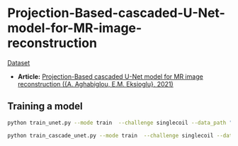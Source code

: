 # Projection-Based-cascaded-U-Net-model-for-MR-image-reconstruction
[Dataset](https://fastmri.med.nyu.edu/) 
* **Article:** [Projection-Based cascaded U-Net model for MR image reconstruction ({A. Aghabiglou, E.M. Eksioglu}, 2021)](https://www.sciencedirect.com/science/article/abs/pii/S016926072100225X)


## Training a model

```bash
python train_unet.py --mode train  --challenge singlecoil --data_path "/Path/to/Dataset/" --exp Unet_4x --num-epochs 20 --gpus 2 --batch_size 16 --lr 0.0001  --center-fractions 0.08 --accelerations 4
```
```bash
python train_cascade_unet.py --mode train  --challenge singlecoil --data_path "/Path/to/Dataset/" --exp cascade_Unet_4x --num-epochs 20 --gpus 2 --batch_size 4 --lr 0.0001  --center-fractions 0.08 --accelerations 4
```
